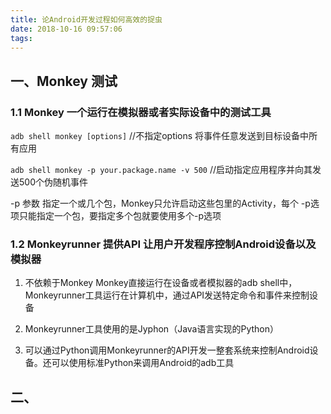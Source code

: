 ```yaml
---
title: 论Android开发过程如何高效的捉虫
date: 2018-10-16 09:57:06
tags:
---
```


## 一、Monkey 测试

### 1.1 Monkey 一个运行在模拟器或者实际设备中的测试工具

`adb shell monkey [options]` //不指定options 将事件任意发送到目标设备中所有应用

`adb shell monkey -p your.package.name -v 500` //启动指定应用程序并向其发送500个伪随机事件

-p 参数 指定一个或几个包，Monkey只允许启动这些包里的Activity，每个 -p选项只能指定一个包，要指定多个包就要使用多个-p选项

### 1.2 Monkeyrunner 提供API 让用户开发程序控制Android设备以及模拟器

1. 不依赖于Monkey Monkey直接运行在设备或者模拟器的adb shell中，Monkeyrunner工具运行在计算机中，通过API发送特定命令和事件来控制设备

2. Monkeyrunner工具使用的是Jyphon（Java语言实现的Python）

3. 可以通过Python调用Monkeyrunner的API开发一整套系统来控制Android设备。还可以使用标准Python来调用Android的adb工具
 
## 二、